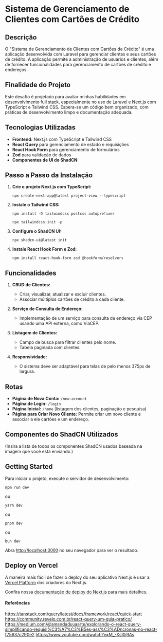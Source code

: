 # Sistema de Gerenciamento de Clientes com Cartões de Crédito

## Descrição

O "Sistema de Gerenciamento de Clientes com Cartões de Crédito" é uma aplicação desenvolvida com Laravel para gerenciar clientes e seus cartões de crédito. A aplicação permite a administração de usuários e clientes, além de fornecer funcionalidades para gerenciamento de cartões de crédito e endereços.

## Finalidade do Projeto

Este desafio é projetado para avaliar minhas habilidades em desenvolvimento full stack, especialmente no uso de Laravel e Next.js com TypeScript e Tailwind CSS. Espera-se um código bem organizado, com práticas de desenvolvimento limpo e documentação adequada.

## Tecnologias Utilizadas

- **Frontend:** Next.js com TypeScript e Tailwind CSS
- **React Query** para gerenciamento de estado e requisições
- **React Hook Form** para gerenciamento de formulários
- **Zod** para validação de dados
- **Componentes de UI do ShadCN**

## Passo a Passo da Instalação

1. **Crie o projeto Next.js com TypeScript:**

   `npx create-next-app@latest project-view --typescript`

2. **Instale o Tailwind CSS:**

   `npm install -D tailwindcss postcss autoprefixer`

   `npx tailwindcss init -p`

3. **Configure o ShadCN UI:**

   `npx shadcn-ui@latest init`

4. **Instale React Hook Form e Zod:**

   `npm install react-hook-form zod @hookform/resolvers`

## Funcionalidades

1. **CRUD de Clientes:**

   - Criar, visualizar, atualizar e excluir clientes.
   - Associar múltiplos cartões de crédito a cada cliente.

2. **Serviço de Consulta de Endereço:**

   - Implementação de um serviço para consulta de endereço via CEP usando uma API externa, como ViaCEP.

3. **Listagem de Clientes:**

   - Campo de busca para filtrar clientes pelo nome.
   - Tabela paginada com clientes.

4. **Responsividade:**
   - O sistema deve ser adaptável para telas de pelo menos 375px de largura.

## Rotas

- **Página de Nova Conta:** `/new-account`
- **Página de Login:** `/login`
- **Página Inicial:** `/home` (listagem dos clientes, paginação e pesquisa)
- **Página para Criar Novo Cliente:** Permite criar um novo cliente e associar a ele cartões e um endereço.

## Componentes do ShadCN Utilizados

(Insira a lista de todos os componentes ShadCN usados baseada na imagem que você está enviando.)

## Getting Started

Para iniciar o projeto, execute o servidor de desenvolvimento:

`npm run dev`

ou

`yarn dev`

ou

`pnpm dev`

ou

`bun dev`

Abra [http://localhost:3000](http://localhost:3000) no seu navegador para ver o resultado.

## Deploy on Vercel

A maneira mais fácil de fazer o deploy do seu aplicativo Next.js é usar a [Vercel Platform](https://vercel.com/new?utm_medium=default-template&filter=next.js&utm_source=create-next-app&utm_campaign=create-next-app-readme) dos criadores do Next.js.

Confira nossa [documentação de deploy do Next.js](https://nextjs.org/docs/deployment) para mais detalhes.

#### Referências

<https://tanstack.com/query/latest/docs/framework/react/quick-start>
<https://community.revelo.com.br/react-query-um-guia-pratico/>
<https://medium.com/@amandaduuaarte/explorando-o-react-query-simplificando-requisi%C3%A7%C3%B5es-ass%C3%ADncronas-no-react-f75637c290e2>
<https://www.youtube.com/watch?v=M_-XsI0jRAs>

